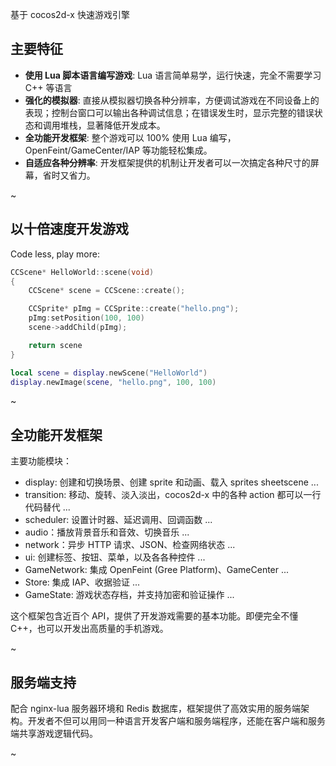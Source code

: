 
基于 cocos2d-x 快速游戏引擎

## 主要特征

-   **使用 Lua 脚本语言编写游戏**: Lua 语言简单易学，运行快速，完全不需要学习 C++ 等语言
-   **强化的模拟器**: 直接从模拟器切换各种分辨率，方便调试游戏在不同设备上的表现；控制台窗口可以输出各种调试信息；在错误发生时，显示完整的错误状态和调用堆栈，显著降低开发成本。
-   **全功能开发框架**: 整个游戏可以 100% 使用 Lua 编写，OpenFeint/GameCenter/IAP 等功能轻松集成。
-   **自适应各种分辨率**: 开发框架提供的机制让开发者可以一次搞定各种尺寸的屏幕，省时又省力。

~

## 以十倍速度开发游戏

Code less, play more:

``` C++
CCScene* HelloWorld::scene(void)
{
    CCScene* scene = CCScene::create();

    CCSprite* pImg = CCSprite::create("hello.png");
    pImg:setPosition(100, 100)
    scene->addChild(pImg);

    return scene
}
```

``` Lua
local scene = display.newScene("HelloWorld")
display.newImage(scene, "hello.png", 100, 100)
```

~

## 全功能开发框架

主要功能模块：

-   display: 创建和切换场景、创建 sprite 和动画、载入 sprites sheetscene ...
-   transition: 移动、旋转、淡入淡出，cocos2d-x 中的各种 action 都可以一行代码替代 ...
-   scheduler: 设置计时器、延迟调用、回调函数 ...
-   audio：播放背景音乐和音效、切换音乐 ...
-   network：异步 HTTP 请求、JSON、检查网络状态 ...
-   ui: 创建标签、按钮、菜单，以及各各种控件 ...
-   GameNetwork: 集成 OpenFeint (Gree Platform)、GameCenter ...
-   Store: 集成 IAP、收据验证 ...
-   GameState: 游戏状态存档，并支持加密和验证操作 ...

这个框架包含近百个 API，提供了开发游戏需要的基本功能。即便完全不懂 C++，也可以开发出高质量的手机游戏。

~

## 服务端支持

配合 nginx-lua 服务器环境和 Redis 数据库，框架提供了高效实用的服务端架构。开发者不但可以用同一种语言开发客户端和服务端程序，还能在客户端和服务端共享游戏逻辑代码。

~


